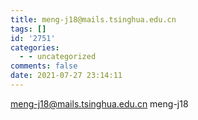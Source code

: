 ```yaml
---
title: meng-j18@mails.tsinghua.edu.cn
tags: []
id: '2751'
categories:
  - - uncategorized
comments: false
date: 2021-07-27 23:14:11
---
```


meng-j18@mails.tsinghua.edu.cn meng-j18